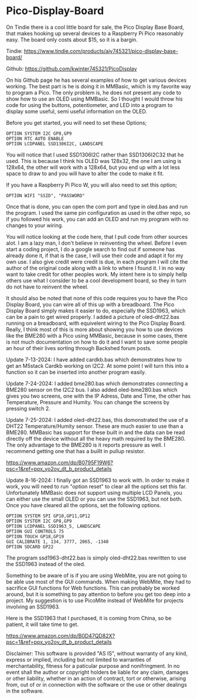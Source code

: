 # Pico-Display-Board

On Tindie there is a cool little board for sale, the Pico Display Base Board, that makes hooking up several devices to a Raspberry Pi Pico reasonably easy. The board only costs about $15, so it is a bargin.

Tindie: https://www.tindie.com/products/aiy745321/pico-display-base-board/

Github: https://github.com/kwinter745321/PicoDisplay

On his Github page he has several examples of how to get various devices working. The best part is he is doing it in MMBasic, which is my favorite way to program a Pico. The only problem is, he does not present any code to show how to use an OLED using MMBasic. So I thought I would throw his code for using the buttons, potentiometer, and LED into a program to display some useful, semi useful information on the OLED.

Before you get started, you will need to set these Options;

    OPTION SYSTEM I2C GP8,GP9
    OPTION RTC AUTO ENABLE
    OPTION LCDPANEL SSD1306I2C, LANDSCAPE

You will notice that I used SSD1306I2C rather than SSD1306I2C32 that he used. This is because I think his OLED was 128x32, the one I am using is 128x64, the other will work with a 128x64, but you end up with a lot less space to draw to and you will have to alter the code to make it fit.

If you have a Raspberry Pi Pico W, you will also need to set this option;

    OPTION WIFI "SSID", "PASSWORD"

Once that is done, you can open the com port and type in oled.bas and run the program. I used the same pin configuration as used in the other repo, so if you followed his work, you can add an OLED and run my program with no changes to your wiring.

You will notice looking at the code here, that I pull code from other sources alot. I am a lazy man, I don't believe in reinventing the wheel. Before I even start a coding project, I do a google search to find out if someone has already done it, if that is the case, I will use their code and adapt it for my own use. I also give credit were credit is due, in each program I will cite the author of the original code along with a link to where I found it. I in no way want to take credit for other peoples work. My intent here is to simply hellp others use what I consider to be a cool development board, so they in turn do not have to reinvent the wheel.

It should also be noted that none of this code requires you to have the Pico Display Board, you can wire all of this up with a breadboard. The Pico Display Board simply makes it easier to do, especially the SSD1963, which can be a pain to get wired properly. I added a picture of oled-dht22.bas running on a breadboard, with equivelent wiring to the Pico Display Board. Really, I think most of this is more about showing you how to use devices like the BME280 with a Pico using MMBasic, because in some cases, there is not much documentation on how to do it and I want to save some people an hour of their lives sorting through Backshed forum posts.

Update 7-13-2024:
I have added cardkb.bas which demonstrates how to get an M5stack Cardkb working on I2C2. At some point I will turn this into a function so it can be inserted into another program easily.

Update 7-24-2024:
I added bme280.bas which demonstrates connecting a BME280 sensor on the I2C2 bus. I also added oled-bme280.bas which gives you two screens, one with the IP Adress, Date and Time, the other has Temperature, Pressure and Humity. You can change the screens by pressing switch 2.

Update 7-25-2024:
I added oled-dht22.bas, this domonstrated the use of a DHT22 Temperature/Humity sensor. These are much easier to use than a BME280. MMBasic has support for these built in and the data can be read directly off the device without all the heavy math required by the BME280. The only advantage to the BME280 is it reports pressure as well. I recommend getting one that has a buillt in pullup resistor.

https://www.amazon.com/dp/B0795F19W6?psc=1&ref=ppx_yo2ov_dt_b_product_details

Update 8-16-2024:
I finally got an SSD1963 to work with. In order to make it work, you will need to run "option reset" to clear all the options set this far. Unfortunately MMBasic does not support using multiple LCD Panels, you can either use the small OLED or you can use the SSD1963, but not both. Once you have cleared all the options, set the following options.

    OPTION SYSTEM SPI GP10,GP11,GP12
    OPTION SYSTEM I2C GP8,GP9
    OPTION LCDPANEL SSD1963_5, LANDSCAPE
    OPTION GUI CONTROLS 75
    OPTION TOUCH GP18,GP19
    GUI CALIBRATE 1, 134, 3777, 2065, -1340
    OPTION SDCARD GP22

The program ssd1963-dht22.bas is simply oled-dht22.bas rewritten to use the SSD1963 instead of the oled.

Something to be aware of is if you are using WebMite, you are not going to be able use most of the GUI commands. When making WebMite, they had to sacrifice GUI functions for Web functions. This can probably be worked around, but it is something to pay attention to before you get too deep into a project. My suggestion is to use PicoMite instead of WebMite for projects involving an SSD1963. 

Here is the SSD1963 that I purchased, it is coming from China, so be patient, it will take time to get.

https://www.amazon.com/dp/B0D47QD82X?psc=1&ref=ppx_yo2ov_dt_b_product_details

Disclaimer: This software is provided "AS IS", without warranty of any kind, express or implied, including but not limited to warranties of merchantability, fitness for a paticular purpose and nonifringment. In no event shall the author or copyright holders be liable for any claim, damages or other liability, whether in an action of contract, tort or otherwise, arising from, out of or in connection with the software or the use or other dealings in the software.